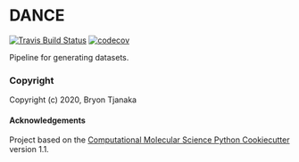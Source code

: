 DANCE
==============================
[//]: # (Badges)
[![Travis Build Status](https://travis-ci.com/REPLACE_WITH_OWNER_ACCOUNT/DANCE.svg?branch=master)](https://travis-ci.com/REPLACE_WITH_OWNER_ACCOUNT/DANCE)
[![codecov](https://codecov.io/gh/REPLACE_WITH_OWNER_ACCOUNT/DANCE/branch/master/graph/badge.svg)](https://codecov.io/gh/REPLACE_WITH_OWNER_ACCOUNT/DANCE/branch/master)

Pipeline for generating datasets.

### Copyright

Copyright (c) 2020, Bryon Tjanaka


#### Acknowledgements
 
Project based on the 
[Computational Molecular Science Python Cookiecutter](https://github.com/molssi/cookiecutter-cms) version 1.1.
